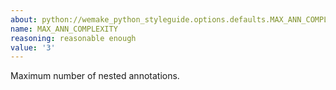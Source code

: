 ```yaml
---
about: python://wemake_python_styleguide.options.defaults.MAX_ANN_COMPLEXITY
name: MAX_ANN_COMPLEXITY
reasoning: reasonable enough
value: '3'
---
```


Maximum number of nested annotations.